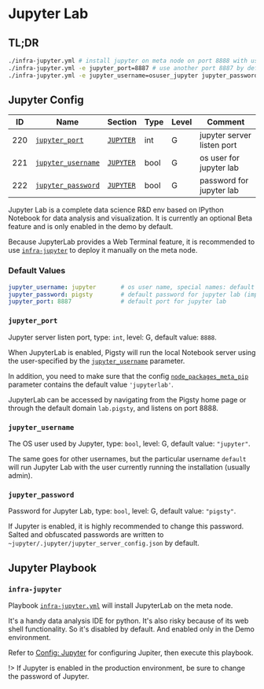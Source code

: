 # Jupyter Lab

## TL;DR

```bash
./infra-jupyter.yml # install jupyter on meta node on port 8888 with user jupyter and password pigsty
./infra-jupyter.yml -e jupyter_port=8887 # use another port 8887 by default
./infra-jupyter.yml -e jupyter_username=osuser_jupyter jupyter_password=pigsty2 # use another password
```


## Jupyter Config

| ID  | Name                                    |           Section           | Type | Level | Comment                       |
|-----|-----------------------------------------|-----------------------------|------|-------|-------------------------------|
| 220 | [`jupyter_port`](#jupyter_port)         | [`JUPYTER`](#JUPYTER)       | int  | G     | jupyter server listen port |
| 221 | [`jupyter_username`](#jupyter_username) | [`JUPYTER`](#JUPYTER)       | bool | G     | os user for jupyter lab       |
| 222 | [`jupyter_password`](#jupyter_password) | [`JUPYTER`](#JUPYTER)       | bool | G     | password for jupyter lab      |


Jupyter Lab is a complete data science R&D env based on IPython Notebook for data analysis and visualization. It is currently an optional Beta feature and is only enabled in the demo by default.

Because JupyterLab provides a Web Terminal feature, it is recommended to use [`infra-jupyter`](p-infra.md#infra-jupyter) to deploy it manually on the meta node.


### Default Values

```yaml
jupyter_username: jupyter       # os user name, special names: default|root (dangerous!)
jupyter_password: pigsty        # default password for jupyter lab (important!)
jupyter_port: 8887              # default port for jupyter lab
```


### `jupyter_port`

Jupyter server listen port, type: `int`, level: G, default value: `8888`.



When JupyterLab is enabled, Pigsty will run the local Notebook server using the user-specified by the [`jupyter_username`](#jupyter_username) parameter.

In addition, you need to make sure that the config [`node_packages_meta_pip`](v-nodes.md#node_packages_meta_pip) parameter contains the default value `'jupyterlab'`.

JupyterLab can be accessed by navigating from the Pigsty home page or through the default domain `lab.pigsty`, and listens on port 8888.


### `jupyter_username`

The OS user used by Jupyter, type: `bool`, level: G, default value: `"jupyter"`.

The same goes for other usernames, but the particular username `default` will run Jupyter Lab with the user currently running the installation (usually admin).



### `jupyter_password`

Password for Jupyter Lab, type: `bool`, level: G, default value: `"pigsty"`.

If Jupyter is enabled, it is highly recommended to change this password. Salted and obfuscated passwords are written to `~jupyter/.jupyter/jupyter_server_config.json` by default.



## Jupyter Playbook

### `infra-jupyter`

Playbook [`infra-jupyter.yml`](https://github.com/Vonng/pigsty/blob/master/infra-jupyter.yml) will install JupyterLab on the meta node.

It's a handy data analysis IDE for python. It's also risky because of its web shell functionality. So it's disabled by default. And enabled only in the Demo environment.

Refer to [Config: Jupyter](#JUPYTER-Config) for configuring Jupiter, then execute this playbook.

!>  If Jupyter is enabled in the production environment, be sure to change the password of Jupyter.

